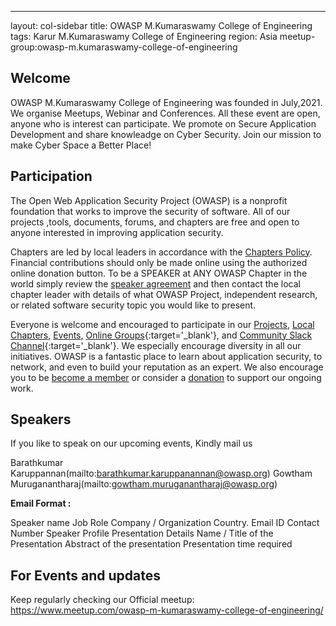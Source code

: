 ---

layout: col-sidebar
title: OWASP M.Kumaraswamy College of Engineering
tags: Karur M.Kumaraswamy College of Engineering
region: Asia
meetup-group:owasp-m.kumaraswamy-college-of-engineering



## Welcome
OWASP M.Kumaraswamy College of Engineering was founded in July,2021. We organise Meetups, Webinar and Conferences. All these event are open, anyone who is interest can participate. We promote on Secure Application Development and share knowleadge on Cyber Security. Join our mission to make Cyber Space a Better Place!

## Participation
The Open Web Application Security Project (OWASP) is a nonprofit foundation that works to improve the security of software. All of our projects ,tools, documents, forums, and chapters are free and open to anyone interested in improving application security. 

Chapters are led by local leaders in accordance with the [Chapters Policy](/www-policy/operational/chapters). Financial contributions should only be made online using the authorized online donation button. To be a SPEAKER at ANY OWASP Chapter in the world simply review the [speaker agreement](/www-policy/legal/speaker-agreement) and then contact the local chapter leader with details of what OWASP Project, independent research, or related software security topic you would like to present.

Everyone is welcome and encouraged to participate in our [Projects](/projects/), [Local Chapters](/chapters/), [Events](/events/), [Online Groups](https://groups.google.com/a/owasp.com/){:target='_blank'}, and [Community Slack Channel](https://owasp.slack.com/){:target='_blank'}. We especially encourage diversity in all our initiatives. OWASP is a fantastic place to learn about application security, to network, and even to build your reputation as an expert. We also encourage you to be [become a member](/membership/) or consider a [donation](/donate/) to support our ongoing work.

## Speakers
If you like to speak on our upcoming events, Kindly mail us

Barathkumar Karuppannan(mailto:barathkumar.karuppanannan@owasp.org)
Gowtham Muruganantharaj(mailto:gowtham.muruganantharaj@owasp.org)

**Email Format :**

Speaker name
Job Role
Company / Organization
Country.
Email ID
Contact Number
Speaker Profile
Presentation Details
Name / Title of the Presentation
Abstract of the presentation
Presentation time required

##  For Events and updates
Keep regularly checking our Official meetup: https://www.meetup.com/owasp-m-kumaraswamy-college-of-engineering/

